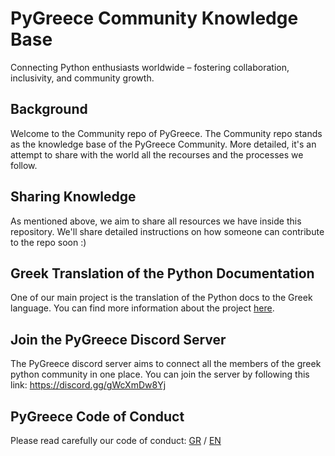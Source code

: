 # PyGreece Community Knowledge Base

Connecting Python enthusiasts worldwide – fostering collaboration, inclusivity, and
community growth.

## Background

Welcome to the Community repo of PyGreece. The Community repo stands as the knowledge base
of the PyGreece Community. More detailed, it's an attempt to share with the world all the
recourses and the processes we follow.

## Sharing Knowledge

As mentioned above, we aim to share all resources we have inside this repository. We'll
share detailed instructions on how someone can contribute to the repo soon :)

## Greek Translation of the Python Documentation

One of our main project is the translation of the Python docs to the Greek language. You
can find more information about the project
[here](https://github.com/pygreece/python-docs-gr/).

## Join the PyGreece Discord Server

The PyGreece discord server aims to connect all the members of the greek python community
in one place. You can join the server by following this link:
https://discord.gg/gWcXmDw8Yj

## PyGreece Code of Conduct

Please read carefully our code of conduct:
[GR](code-of-conduct/greek.md) /
[EN](code-of-conduct/english.md)
